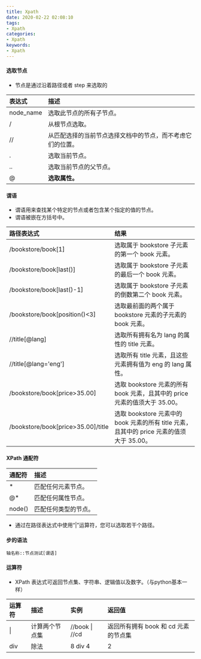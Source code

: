 ```yaml
---
title: Xpath
date: 2020-02-22 02:08:10
tags:
- Xpath
categories:
- Xpath
keywords:
- Xpath
---
```


#### 选取节点

- 节点是通过沿着路径或者 step 来选取的

| 表达式    | 描述                                                       |
| :-------- | :--------------------------------------------------------- |
| node_name | 选取此节点的所有子节点。                                   |
| /         | 从根节点选取。                                             |
| //        | 从匹配选择的当前节点选择文档中的节点，而不考虑它们的位置。 |
| .         | 选取当前节点。                                             |
| ..        | 选取当前节点的父节点。                                     |
| @         | **选取属性。**                                             |

#### 谓语

- 谓语用来查找某个特定的节点或者包含某个指定的值的节点。
- 谓语被嵌在方括号中。

| 路径表达式                         | 结果                                                         |
| :--------------------------------- | :----------------------------------------------------------- |
| /bookstore/book[1]                 | 选取属于 bookstore 子元素的第一个 book 元素。                |
| /bookstore/book[last()]            | 选取属于 bookstore 子元素的最后一个 book 元素。              |
| /bookstore/book[last()-1]          | 选取属于 bookstore 子元素的倒数第二个 book 元素。            |
| /bookstore/book[position()<3]      | 选取最前面的两个属于 bookstore 元素的子元素的 book 元素。    |
| //title[@lang]                     | 选取所有拥有名为 lang 的属性的 title 元素。                  |
| //title[@lang='eng']               | 选取所有 title 元素，且这些元素拥有值为 eng 的 lang 属性。   |
| /bookstore/book[price>35.00]       | 选取 bookstore 元素的所有 book 元素，且其中的 price 元素的值须大于 35.00。 |
| /bookstore/book[price>35.00]/title | 选取 bookstore 元素中的 book 元素的所有 title 元素，且其中的 price 元素的值须大于 35.00。 |

#### XPath 通配符

| 通配符 | 描述                 |
| :----- | :------------------- |
| *      | 匹配任何元素节点。   |
| @*     | 匹配任何属性节点。   |
| node() | 匹配任何类型的节点。 |

- 通过在路径表达式中使用“|”运算符，您可以选取若干个路径。

#### 步的语法

```xml
轴名称::节点测试[谓语]
```

#### 运算符

- XPath 表达式可返回节点集、字符串、逻辑值以及数字。（与python基本一样）

| 运算符 | 描述           | 实例           | 返回值                               |
| :----- | :------------- | :------------- | :----------------------------------- |
| \|     | 计算两个节点集 | //book \| //cd | 返回所有拥有 book 和 cd 元素的节点集 |
| div    | 除法           | 8 div 4        | 2                                    |

